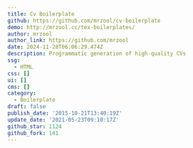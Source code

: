 ```yaml
---
title: Cv Boilerplate
github: https://github.com/mrzool/cv-boilerplate
demo: http://mrzool.cc/tex-boilerplates/
author: mrzool
author_link: https://github.com/mrzool
date: 2024-11-28T06:06:29.474Z
description: Programmatic generation of high-quality CVs
ssg:
  - HTML
css: []
ui: []
cms: []
category:
  - Boilerplate
draft: false
publish_date: '2015-10-21T13:40:19Z'
update_date: '2021-05-23T09:10:17Z'
github_star: 1124
github_fork: 141
---
```

